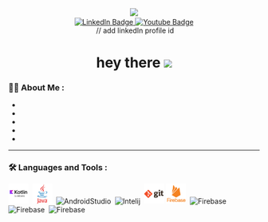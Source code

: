 <div id="header" align="center">
  <img src="https://media.giphy.com/media/v1.Y2lkPTc5MGI3NjExcndkbTlnYTM5YWh4cXd4aHlpdzBuYWZpYWdmZDQ3c2lvYjN0MHE5YyZlcD12MV9pbnRlcm5hbF9naWZfYnlfaWQmY3Q9cw/ahVlmHJzTMxygUxUou/giphy.gif" width="200"/>
</div>
<div id="badges" align="center">
  <a href="https://www.linkedin.com/in/priteshnikam/">
    <img src="https://img.shields.io/badge/LinkedIn-blue?style=for-the-badge&logo=linkedin&logoColor=white" alt="LinkedIn Badge"/>
  </a>
  <a href="your-youtube-URL">
    <img src="https://img.shields.io/badge/YouTube-red?style=for-the-badge&logo=youtube&logoColor=white" alt="Youtube Badge"/>
  </a>
</div>
<div id="profileViewCount" align="center">
<img src="https://komarev.com/ghpvc/?username=&style=flat-square&color=blue" alt=""/> // add linkedIn profile id
</div>
<h1 align="center">
  hey there
  <img src="https://media.giphy.com/media/hvRJCLFzcasrR4ia7z/giphy.gif" width="30px"/>
</h1>

<!--<div align="center">
  <img src="https://media.giphy.com/media/llarwdtFqG63IlqUR1/giphy.gif" width="200" height="100"/>
</div> -->

### :man_technologist: About Me :
-
-
-
-
-
---
### :hammer_and_wrench: Languages and Tools :
<div>
 <img src="https://github.com/devicons/devicon/blob/master/icons/kotlin/kotlin-original-wordmark.svg" title="Kotlin" alt="Kotlin" width="40" height="40"/>&nbsp;
 <img src="https://github.com/devicons/devicon/blob/master/icons/java/java-original-wordmark.svg" title="Java" alt="Java" width="40" height="40"/>&nbsp;
 <img src="https://user-images.githubusercontent.com/25181517/192108895-20dc3343-43e3-4a54-a90e-13a4abbc57b9.png" title="AndroidStudio" alt="AndroidStudio" width="40" height="40"/>&nbsp;
<img src="https://user-images.githubusercontent.com/25181517/192108890-200809d1-439c-4e23-90d3-b090cf9a4eea.png" title="Intelij" alt="Intelij" width="40" height="40"/>&nbsp;
<img src="https://github.com/devicons/devicon/blob/master/icons/git/git-original-wordmark.svg" title="Git" **alt="Git" width="40" height="40"/>
<img src="https://github.com/devicons/devicon/blob/master/icons/firebase/firebase-plain-wordmark.svg" title="Firebase" alt="Firebase" width="40" height="40"/>&nbsp;
<img src="https://user-images.githubusercontent.com/25181517/186711578-bf30cb30-40b7-4b45-95a5-bdf837c372e7.png" title="Firebase" alt="Firebase" width="40" height="40"/>&nbsp;
<img src="https://user-images.githubusercontent.com/25181517/192109061-e138ca71-337c-4019-8d42-4792fdaa7128.png" title="Firebase" alt="Firebase" width="40" height="40"/>&nbsp;
<img src="https://user-images.githubusercontent.com/25181517/121406389-6267a300-c95e-11eb-8d67-f1e22afe8aea.png" title="Firebase" alt="Firebase" width="40" height="40"/>&nbsp;
</div>


<!--
**PriteshNikam/PriteshNikam** is a ✨ _special_ ✨ repository because its `README.md` (this file) appears on your GitHub profile.

Here are some ideas to get you started:

- 🔭 I’m currently working on ...
- 🌱 I’m currently learning ...
- 👯 I’m looking to collaborate on ...
- 🤔 I’m looking for help with ...
- 💬 Ask me about ...
- 📫 How to reach me: ...
- 😄 Pronouns: ...
- ⚡ Fun fact: ...
-->
